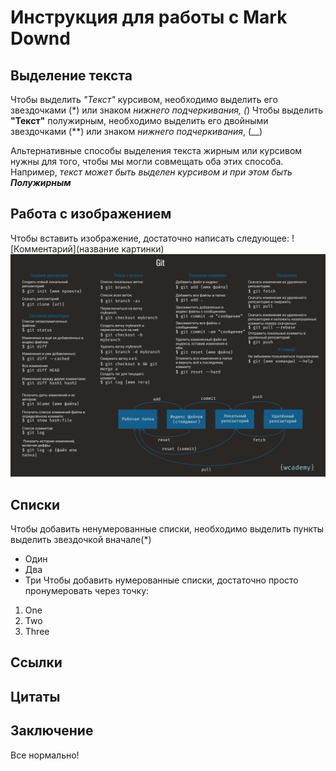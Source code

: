 # Инструкция для работы с Mark Downd

## Выделение текста

Чтобы выделить *"Текст"* курсивом, необходимо выделить его звездочками (*) или знаком _нижнего подчеркивания, (_)
Чтобы выделить **"Текст"** полужирным, необходимо выделить его двойными звездочками (**) или знаком _нижнего подчеркивания_, (__)

Альтернативные способы выделения текста жирным или курсивом нужны для того, чтобы мы могли совмещать оба этих способа. Например, _текст может быть выделен курсивом и при этом быть **Полужирным**_

## Работа с изображением

Чтобы вставить изображение, достаточно написать следующее:
![Комментарий](название картинки)
![А вот картинка с инструкцией](instruction.jpg)

## Списки

Чтобы добавить ненумерованные списки, необходимо выделить пункты выделить звездочкой вначале(*)
* Один
* Два
* Три
Чтобы добавить нумерованные списки, достаточно просто пронумеровать через точку:
1. One
2. Two
3. Three

## Ссылки

## Цитаты

## Заключение
Все нормально!